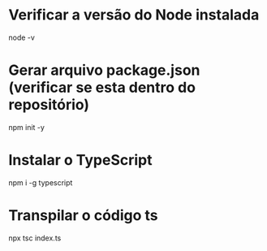# Verificar a versão do Node instalada
node -v 

# Gerar arquivo package.json (verificar se esta dentro do repositório)
npm init -y

# Instalar o TypeScript
npm i -g typescript

# Transpilar o código ts
npx tsc index.ts